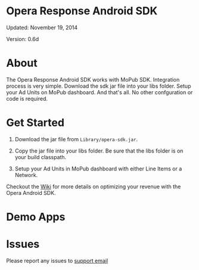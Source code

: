 Opera Response Android SDK
=================

Updated: November 19, 2014

Version: 0.6d

About
=====

The Opera Response Android SDK works with MoPub SDK. Integration process is very simple. Download the sdk jar file into your libs folder. Setup your Ad Units on MoPub dashboard. And that's all. No other confguration or code is required.

Get Started
===========

1. Download the jar file from `Library/opera-sdk.jar`.

2. Copy the jar file into your libs folder. Be sure that the libs folder is on your build classpath. 

3. Setup your Ad Units in MoPub dashboard with either Line Items or a Network.

Checkout the [Wiki](https://github.com/operaresponse/opera-android-sdk/wiki) for more details on optimizing your revenue with the Opera Android SDK.

Demo Apps
=========

Issues
======

Please report any issues to [support email](sdk-support@operamediaworks.com)
